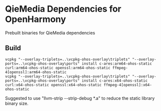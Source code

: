 ﻿# QieMedia Dependencies for OpenHarmony

Prebuilt binaries for QieMedia dependencies

## Build

```
vcpkg "--overlay-triplets=..\vcpkg-ohos-overlay\triplets" "--overlay-ports=..\vcpkg-ohos-overlay\ports" install c-ares:arm64-ohos-static curl:arm64-ohos-static openssl:arm64-ohos-static ffmpeg-4[openssl]:arm64-ohos-static
vcpkg "--overlay-triplets=..\vcpkg-ohos-overlay\triplets" "--overlay-ports=..\vcpkg-ohos-overlay\ports" install c-ares:x64-ohos-static curl:x64-ohos-static openssl:x64-ohos-static ffmpeg-4[openssl]:x64-ohos-static
```

Suggested to use "llvm-strip --strip-debug *.a" to reduce the static library
binary size.
